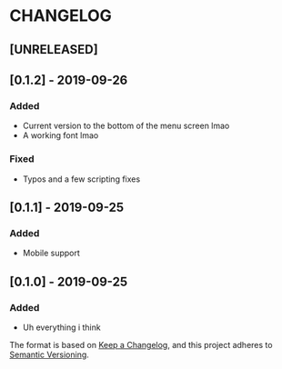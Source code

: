 # CHANGELOG
## [UNRELEASED]

## [0.1.2] - 2019-09-26
### Added
- Current version to the bottom of the menu screen lmao
- A working font lmao

### Fixed
- Typos and a few scripting fixes

## [0.1.1] - 2019-09-25
### Added
- Mobile support

## [0.1.0] - 2019-09-25
### Added
- Uh everything i think

The format is based on [Keep a Changelog](https://keepachangelog.com/en/1.0.0/),
and this project adheres to [Semantic Versioning](https://semver.org/spec/v2.0.0.html).
